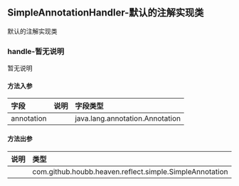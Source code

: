 ## SimpleAnnotationHandler-默认的注解实现类

默认的注解实现类

### handle-暂无说明

暂无说明

#### 方法入参

| 字段 | 说明 | 字段类型 |
|:---|:---|:---|
| annotation |  | java.lang.annotation.Annotation |

#### 方法出参

| 说明 | 类型 |
|:---|:---|
|  | com.github.houbb.heaven.reflect.simple.SimpleAnnotation |




